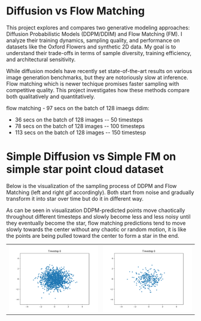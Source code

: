 # Diffusion vs Flow Matching

This project explores and compares two generative modeling approaches: Diffusion Probabilistic Models (DDPM/DDIM) and Flow Matching (FM). I analyze their training dynamics, sampling quality, and performance on datasets like the Oxford Flowers and synthetic 2D data. My goal is to understand their trade-offs in terms of sample diversity, training efficiency, and architectural sensitivity.

While diffusion models have recently set state-of-the-art results on various image generation benchmarks, but they are notoriously slow at inference. Flow matching which is newer techique promises faster sampling with competitive quality. This project investigates how these methods compare both qualitatively and quantitatively.



flow matching - 97 secs on the batch of 128 imaegs
ddim:
- 36 secs on the batch of 128 images -- 50 timesteps
- 78 secs on the batch of 128 images -- 100 timesteps
- 113 secs on the batch of 128 images -- 150 timestesp



# Simple Diffusion vs Simple FM on simple star point cloud dataset

Below is the visualization of the sampling process of DDPM and Flow Matching (left and right gif accordingly). Both start from noise and gradually transform it into star over time but do it in different way.

As can be seen in visualization DDPM-predicted points move chaotically throughout different timesteps and slowly become less and less noisy until they eventually become the star, flow matching predictions tend to move slowly towards the center without any chaotic or random motion, it is like the points are being pulled toward the center to form a star in the end.
<table> 
  <tr>
    <td><img src="gifs/ddpm_evolution.gif" width="450"/></td>
    <td><img src="gifs/flow_matching_evolution.gif" width="450"/></td>
  </tr>
</table>
